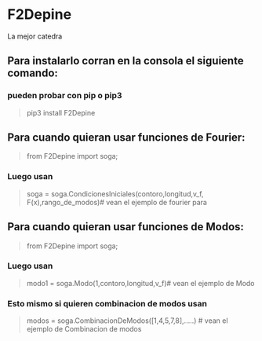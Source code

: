 # F2Depine
La mejor catedra

## Para instalarlo corran en la consola el siguiente comando:
### pueden probar con pip o pip3
>pip3 install F2Depine

## Para cuando quieran usar funciones de Fourier:

> from F2Depine import soga;
### Luego usan
>  soga = soga.CondicionesIniciales(contoro,longitud,v_f, F(x),rango_de_modos)# vean el ejemplo de fourier para 
 
## Para cuando quieran usar funciones de Modos:

> from F2Depine import soga;
### Luego usan
>  modo1 = soga.Modo(1,contoro,longitud,v_f)# vean el ejemplo de Modo
### Esto mismo si quieren combinacion de modos usan
> modos = soga.CombinacionDeModos([1,4,5,7,8],.....) # vean el ejemplo de Combinacion de modos
 

